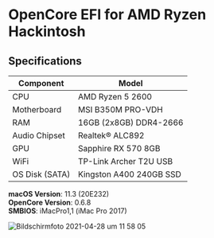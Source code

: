 # OpenCore EFI for AMD Ryzen Hackintosh

## Specifications
 | Component       | Model                   |
 |-----------------|-------------------------|
 | CPU             | AMD Ryzen 5 2600        |
 | Motherboard     | MSI B350M PRO-VDH       |
 | RAM             | 16GB (2x8GB) DDR4-2666  |
 | Audio Chipset   | Realtek® ALC892         | 
 | GPU             | Sapphire RX 570 8GB     |
 | WiFi            | TP-Link Archer T2U USB  |
 | OS Disk (SATA)  | Kingston A400 240GB SSD |
 
 **macOS Version**: 11.3 (20E232)    
 **OpenCore Version**: 0.6.8  
 **SMBIOS**: iMacPro1,1 (iMac Pro 2017)
 
![Bildschirmfoto 2021-04-28 um 11 58 05](https://user-images.githubusercontent.com/59840959/116385488-20085d80-a819-11eb-87e4-b76fdec64cd1.png)
